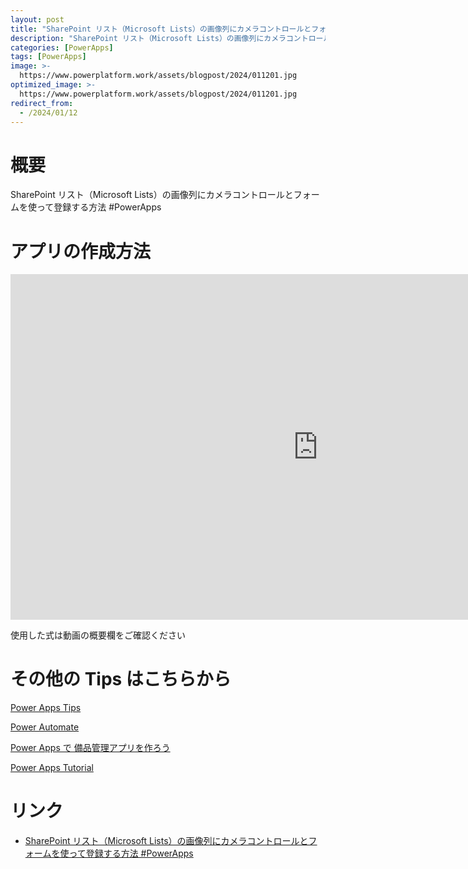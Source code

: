 ```yaml
---
layout: post
title: "SharePoint リスト（Microsoft Lists）の画像列にカメラコントロールとフォームを使って登録する方法 #PowerApps"
description: "SharePoint リスト（Microsoft Lists）の画像列にカメラコントロールとフォームを使って登録する方法 #PowerAppsを動画で分かりやすく解説"
categories: [PowerApps]
tags: [PowerApps]
image: >-
  https://www.powerplatform.work/assets/blogpost/2024/011201.jpg
optimized_image: >-
  https://www.powerplatform.work/assets/blogpost/2024/011201.jpg
redirect_from:
  - /2024/01/12
---
```



#  概要

SharePoint リスト（Microsoft Lists）の画像列にカメラコントロールとフォームを使って登録する方法 #PowerApps


# アプリの作成方法

<iframe width="983" height="553" src="https://www.youtube.com/embed/GiFB2V3FONk" title="YouTube video player" frameborder="0" allow="accelerometer; autoplay; clipboard-write; encrypted-media; gyroscope; picture-in-picture" allowfullscreen></iframe>


使用した式は動画の概要欄をご確認ください


# その他の Tips はこちらから

[Power Apps Tips](https://www.youtube.com/watch?v=VrAQf3JQ7yM&list=PLVhFi1fb3DqakSLVMn22DDcySXh9jtzi- )


[Power Automate](https://www.youtube.com/watch?v=-YnJYT0ASEM&list=PLVhFi1fb3Dqbzic6GieqnLFgD3aTj-eHA)


[Power Apps で 備品管理アプリを作ろう](https://www.youtube.com/playlist?list=PLVhFi1fb3DqZM3HKb8Hea6XEL96990Fyn)


[Power Apps Tutorial](https://www.youtube.com/playlist?list=PLVhFi1fb3DqalxpL974VvAJvV4iWoSbe_)


# リンク


- [SharePoint リスト（Microsoft Lists）の画像列にカメラコントロールとフォームを使って登録する方法 #PowerApps](https://www.youtube.com/watch?v=GiFB2V3FONk)

